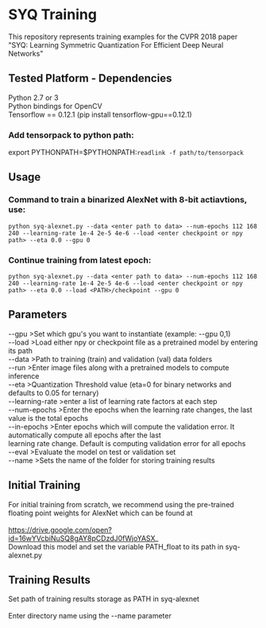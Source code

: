 # SYQ Training
This repository represents training examples for the CVPR 2018 paper "SYQ: Learning Symmetric Quantization For Efficient Deep Neural Networks"

## Tested Platform - Dependencies
Python 2.7 or 3 <br />
Python bindings for OpenCV <br />
Tensorflow == 0.12.1 (pip install tensorflow-gpu==0.12.1) 

### Add tensorpack to python path:
export PYTHONPATH=$PYTHONPATH:`readlink -f path/to/tensorpack`

## Usage

### Command to train a binarized AlexNet with 8-bit actiavtions, use:
    
`python syq-alexnet.py --data <enter path to data> --num-epochs 112 168 240 --learning-rate 1e-4 2e-5 4e-6 --load <enter checkpoint or npy path> --eta 0.0 --gpu 0`

### Continue training from latest epoch:
    
`python syq-alexnet.py --data <enter path to data> --num-epochs 112 168 240 --learning-rate 1e-4 2e-5 4e-6 --load <enter checkpoint or npy path> --eta 0.0 --load <PATH>/checkpoint --gpu 0`

## Parameters

--gpu >Set which gpu's you want to instantiate (example: --gpu 0,1) <br />
--load >Load either npy or checkpoint file as a pretrained model by entering its path <br />
--data >Path to training (train)  and validation (val) data folders  <br />
--run >Enter image files along with a pretrained models to compute inference <br />
--eta >Quantization Threshold value (eta=0 for binary networks and defaults to 0.05 for ternary) <br />
--learning-rate >enter a list of learning rate factors at each step <br />
--num-epochs >Enter the epochs when the learning rate changes, the last value is the total epochs <br />
--in-epochs >Enter epochs which will compute the validation error. It automatically compute all epochs after the last <br />                learning rate change. Default is computing validation error for all epochs <br />
--eval >Evaluate the model on test or validation set <br />
--name >Sets the name of the folder for storing training results <br />

## Initial Training

For initial training from scratch, we recommend using the pre-trained floating point weights for AlexNet which can be found at <br />
<br />
https://drive.google.com/open?id=16wYVcbiNuSQ8gAY8pCDzdJ0fWjoYASX_
<br />
Download this model and set the variable PATH_float to its path in syq-alexnet.py <br />

## Training Results

Set path of training results storage as PATH in syq-alexnet <br />
<br />
Enter directory name using the --name parameter 
